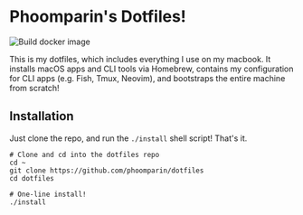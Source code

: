 # Phoomparin's Dotfiles!

![Build docker image](https://github.com/phoomparin/dotfiles/workflows/Build%20docker%20image/badge.svg?branch=master)

This is my dotfiles, which includes everything I use on my macbook. It installs macOS apps and CLI tools via Homebrew, contains my configuration for CLI apps (e.g. Fish, Tmux, Neovim), and bootstraps the entire machine from scratch!

## Installation

Just clone the repo, and run the `./install` shell script! That's it.

```
# Clone and cd into the dotfiles repo
cd ~
git clone https://github.com/phoomparin/dotfiles
cd dotfiles

# One-line install!
./install
```
